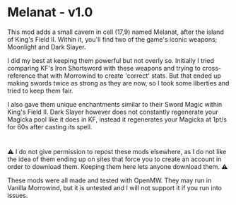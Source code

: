 # Melanat - v1.0
This mod adds a small cavern in cell (17,9) named Melanat, after the island of King's Field II.
Within it, you'll find two of the game's iconic weapons; Moonlight and Dark Slayer.

I did my best at keeping them powerful but not overly so.
Initially I tried comparing KF's Iron Shortsword with these weapons and trying to cross-reference that with Morrowind to create 'correct' stats.
But that ended up making swords twice as strong as they are now, so I took some liberties and tried to keep them fair.

I also gave them unique enchantments similar to their Sword Magic within King's Field II.
Dark Slayer however does not constantly regenerate your Magicka pool like it does in KF, instead it regenerates your Magicka at 1pt/s for 60s after casting its spell.
#
⚠ I do not give permission to repost these mods elsewhere, as I do not like the idea of them ending up on sites that force you to create an account in order to download them. Keeping them here lets anyone download them. ⚠

These mods were all made and tested with OpenMW.
They may run in Vanilla Morrowind, but it is untested and I will not support it if you run into issues.